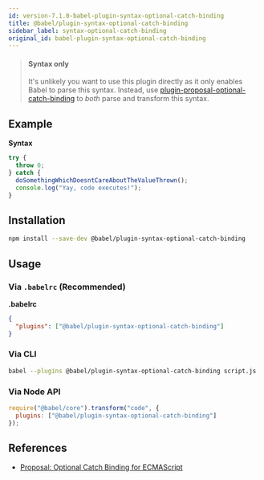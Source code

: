 ```yaml
---
id: version-7.1.0-babel-plugin-syntax-optional-catch-binding
title: @babel/plugin-syntax-optional-catch-binding
sidebar_label: syntax-optional-catch-binding
original_id: babel-plugin-syntax-optional-catch-binding
---
```


> #### Syntax only
>
> It's unlikely you want to use this plugin directly as it only enables Babel to parse this syntax. Instead, use [plugin-proposal-optional-catch-binding](babeljs.io/docs/en/plugin-proposal-optional-catch-binding.md) to _both_ parse and transform this syntax.

## Example

**Syntax**

```javascript
try {
  throw 0;
} catch {
  doSomethingWhichDoesntCareAboutTheValueThrown();
  console.log("Yay, code executes!");
}
```

## Installation

```sh
npm install --save-dev @babel/plugin-syntax-optional-catch-binding
```

## Usage

### Via `.babelrc` (Recommended)

**.babelrc**

```json
{
  "plugins": ["@babel/plugin-syntax-optional-catch-binding"]
}
```

### Via CLI

```sh
babel --plugins @babel/plugin-syntax-optional-catch-binding script.js
```

### Via Node API

```javascript
require("@babel/core").transform("code", {
  plugins: ["@babel/plugin-syntax-optional-catch-binding"]
});
```

## References

* [Proposal: Optional Catch Binding for ECMAScript](https://github.com/babel/proposals/issues/7)

